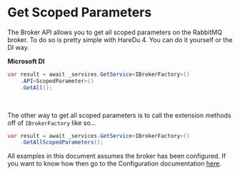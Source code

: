 # Get Scoped Parameters

The Broker API allows you to get all scoped parameters on the RabbitMQ broker. To do so is pretty simple with HareDu 4. You can do it yourself or the DI way.

**Microsoft DI**

```c#
var result = await _services.GetService<IBrokerFactory>()
    .API<ScopedParameter>()
    .GetAll();
```
<br>

The other way to get all scoped parameters is to call the extension methods off of ```IBrokerFactory``` like so...

```c#
var result = await _services.GetService<IBrokerFactory>()
    .GetAllScopedParameters();
```

All examples in this document assumes the broker has been configured. If you want to know how then go to the Configuration documentation [here](https://github.com/ahives/HareDu3/blob/master/docs/configuration.md).

